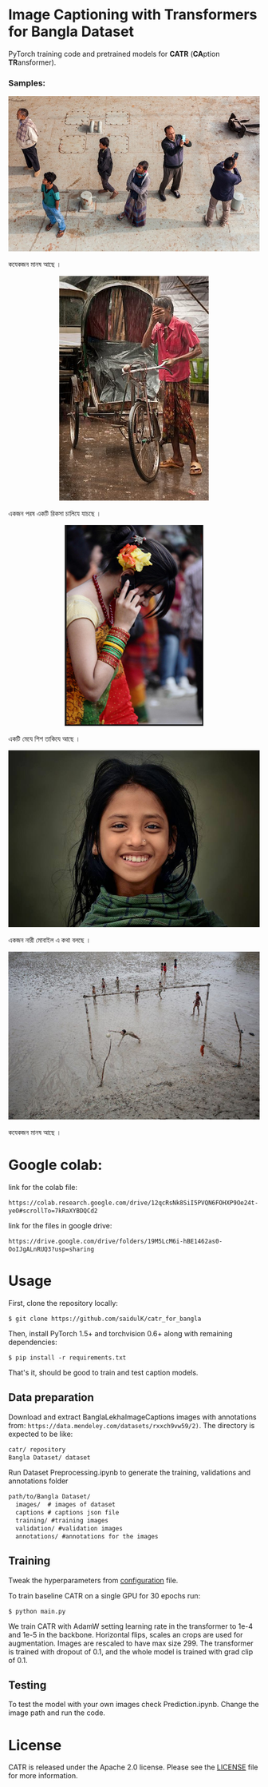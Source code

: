 Image Captioning with Transformers for Bangla Dataset
========
PyTorch training code and pretrained models for **CATR** (**CA**ption **TR**ansformer).


### Samples:

<p align="center">
  <img src=".github/1.png" />
</p>
  কযেকজন মানষ আছে ।
<p align="center">
  <img src=".github/2.png" />
</p>
  একজন পরষ একটি রিকসা চালিযে যাচছে ।
<p align="center">
  <img src=".github/5.png" />
  
</p>
একটি মেযে শিশ তাকিযে আছে ।
<p align="center">
  <img src=".github/4.png" />
</p>
  একজন নারী মোবাইল এ কথা বলছে ।
<p align="center">
  <img src=".github/3.PNG" />
</p>
  কযেকজন মানষ আছে ।

# Google colab:

link for the colab file:
```
https://colab.research.google.com/drive/12qcRsNk8SiI5PVQN6FOHXP9Oe24t-yeO#scrollTo=7kRaXYBDQCd2
```
link for the files in google drive:
```
https://drive.google.com/drive/folders/19M5LcM6i-hBE1462as0-OoIJgALnRUQ3?usp=sharing
```
# Usage 

First, clone the repository locally:
```
$ git clone https://github.com/saidulK/catr_for_bangla
```
Then, install PyTorch 1.5+ and torchvision 0.6+ along with remaining dependencies:
```
$ pip install -r requirements.txt
```
That's it, should be good to train and test caption models.

## Data preparation

Download and extract BanglaLekhaImageCaptions images with annotations from: ```https://data.mendeley.com/datasets/rxxch9vw59/2)```.
The directory is expected to be like:
```
catr/ repository
Bangla Dataset/ dataset
```

Run Dataset Preprocessing.ipynb to generate the training, validations and annotations folder


```
path/to/Bangla Dataset/
  images/  # images of dataset
  captions # captions json file
  training/ #training images
  validation/ #validation images
  annotations/ #annotations for the images
```

## Training
Tweak the hyperparameters from <a href='https://github.com/saahiluppal/catr/blob/master/configuration.py'>configuration</a> file.

To train baseline CATR on a single GPU for 30 epochs run:
```
$ python main.py
```
We train CATR with AdamW setting learning rate in the transformer to 1e-4 and 1e-5 in the backbone.
Horizontal flips, scales an crops are used for augmentation.
Images are rescaled to have max size 299.
The transformer is trained with dropout of 0.1, and the whole model is trained with grad clip of 0.1.

## Testing

To test the model with your own images check Prediction.ipynb. Change the image path and run the code.

# License
CATR is released under the Apache 2.0 license. Please see the [LICENSE](LICENSE) file for more information.
